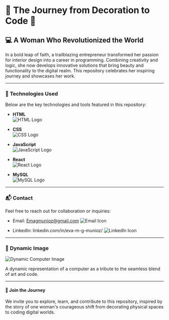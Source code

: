 # 🌟 **The Journey from Decoration to Code** 🌟

## 💻 **A Woman Who Revolutionized the World**

In a bold leap of faith, a trailblazing entrepreneur transformed her passion for interior design into a career in programming. Combining creativity and logic, she now develops innovative solutions that bring beauty and functionality to the digital realm. This repository celebrates her inspiring journey and showcases her work.

---

### 🚀 **Technologies Used**

Below are the key technologies and tools featured in this repository:

- **HTML**  
  ![HTML Logo](https://upload.wikimedia.org/wikipedia/commons/6/61/HTML5_logo_and_wordmark.svg)

- **CSS**  
  ![CSS Logo](https://upload.wikimedia.org/wikipedia/commons/d/d5/CSS3_logo_and_wordmark.svg)

- **JavaScript**  
  ![JavaScript Logo](https://upload.wikimedia.org/wikipedia/commons/6/6a/JavaScript-logo.png)

- **React**  
  ![React Logo](https://upload.wikimedia.org/wikipedia/commons/a/a7/React-icon.svg)

- **MySQL**  
  ![MySQL Logo](https://upload.wikimedia.org/wikipedia/commons/6/62/Mysql.svg)

---

### 📬 **Contact**

Feel free to reach out for collaboration or inquiries:

- Email: Emagmunioz@gmail.com
  ![Email Icon](https://upload.wikimedia.org/wikipedia/commons/4/4e/Mail_icon.svg)

- LinkedIn:   linkedin.com/in/eva-m-g-munioz/
  ![LinkedIn Icon](https://upload.wikimedia.org/wikipedia/commons/c/ca/LinkedIn_logo_initials.png)

---

### 🎨 **Dynamic Image**

![Dynamic Computer Image](https://example.com/dynamic-image-link)

A dynamic representation of a computer as a tribute to the seamless blend of art and code.

---

#### 🙌 **Join the Journey**

We invite you to explore, learn, and contribute to this repository, inspired by the story of one woman's courageous shift from decorating physical spaces to coding digital worlds.
